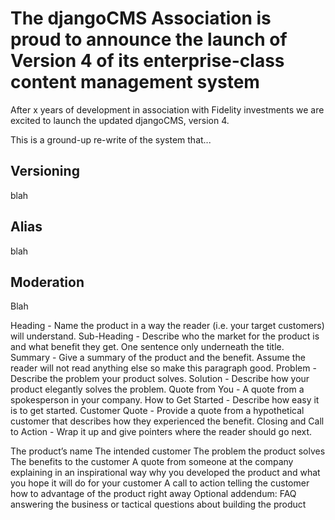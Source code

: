 # The djangoCMS Association is proud to announce the launch of Version 4 of its enterprise-class content management system

After x years of development in association with Fidelity investments we are excited to launch the updated djangoCMS, version 4.

This is a ground-up re-write of the system that...

## Versioning

blah

## Alias

blah

## Moderation

Blah

Heading - Name the product in a way the reader (i.e. your target customers) will understand.
Sub-Heading - Describe who the market for the product is and what benefit they get. One sentence only underneath the title.
Summary - Give a summary of the product and the benefit. Assume the reader will not read anything else so make this paragraph good.
Problem - Describe the problem your product solves.
Solution - Describe how your product elegantly solves the problem.
Quote from You - A quote from a spokesperson in your company.
How to Get Started - Describe how easy it is to get started.
Customer Quote - Provide a quote from a hypothetical customer that describes how they experienced the benefit.
Closing and Call to Action - Wrap it up and give pointers where the reader should go next.

The product’s name
The intended customer
The problem the product solves
The benefits to the customer
A quote from someone at the company explaining in an inspirational way why you developed the product and what you hope it will do for your customer
A call to action telling the customer how to advantage of the product right away
Optional addendum: FAQ answering the business or tactical questions about building the product